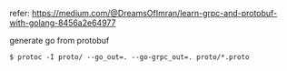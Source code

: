 refer: https://medium.com/@DreamsOfImran/learn-grpc-and-protobuf-with-golang-8456a2e64977


generate go from protobuf

    $ protoc -I proto/ --go_out=. --go-grpc_out=. proto/*.proto
